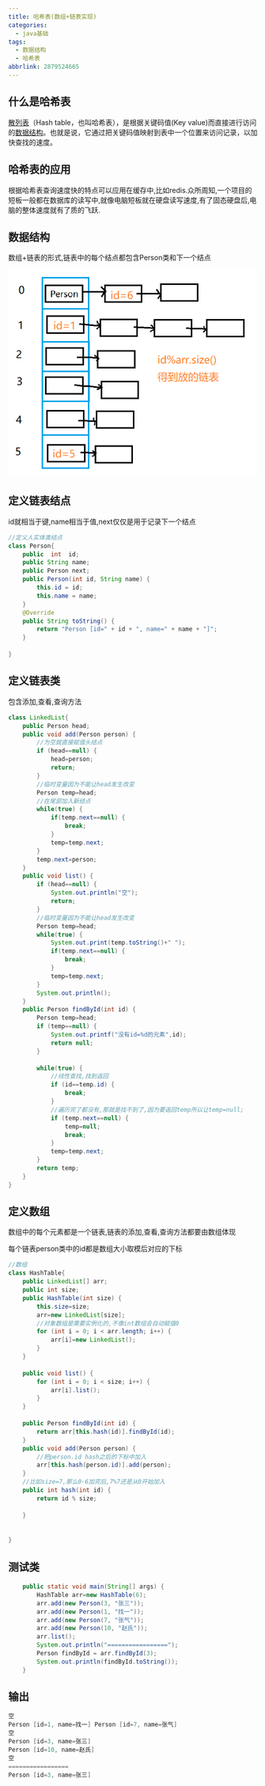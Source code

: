 ```yaml
---
title: 哈希表(数组+链表实现)
categories:
  - java基础
tags:
  - 数据结构
  - 哈希表
abbrlink: 2879524665
---
```



## 什么是哈希表

[散列表](https://baike.baidu.com/item/散列表/10027933)（Hash table，也叫哈希表），是根据关键码值(Key value)而直接进行访问的[数据结构](https://baike.baidu.com/item/数据结构/1450)。也就是说，它通过把关键码值映射到表中一个位置来访问记录，以加快查找的速度。
<!--more-->

## 哈希表的应用

根据哈希表查询速度快的特点可以应用在缓存中,比如redis.众所周知,一个项目的短板一般都在数据库的读写中,就像电脑短板就在硬盘读写速度,有了固态硬盘后,电脑的整体速度就有了质的飞跃.

## 数据结构

数组+链表的形式,链表中的每个结点都包含Person类和下一个结点

![1568896984902](哈希表(数组+链表实现)/1568896984902.png)

## 定义链表结点

id就相当于键,name相当于值,next仅仅是用于记录下一个结点

```java
//定义人实体类结点
class Person{
	public  int  id;
	public String name;
	public Person next;
	public Person(int id, String name) {
		this.id = id;
		this.name = name;
	}
	@Override
	public String toString() {
		return "Person [id=" + id + ", name=" + name + "]";
	}
	
}
```

## 定义链表类

包含添加,查看,查询方法

```java
class LinkedList{
	public Person head;
	public void add(Person person) {
		//为空就直接赋值头结点
		if (head==null) {
			head=person;
			return;
		}
		//临时变量因为不能让head发生改变
		Person temp=head;
		//在尾部加入新结点
		while(true) {
			if(temp.next==null) {
				break;
			}
			temp=temp.next;
		}
		temp.next=person;
	}
	public void list() {
		if (head==null) {
			System.out.println("空");
			return;
		}
		//临时变量因为不能让head发生改变
		Person temp=head;
		while(true) {
			System.out.print(temp.toString()+" ");
			if(temp.next==null) {
				break;
			}
			temp=temp.next;
		}
		System.out.println();
	}
	public Person findById(int id) {
		Person temp=head;
		if (temp==null) {
			System.out.printf("没有id=%d的元素",id);
			return null;
		}
		
		while(true) {
			//线性查找,找到返回
			if (id==temp.id) {
				break;
			}
			//遍历完了都没有,那就是找不到了,因为要返回temp所以让temp=null;
			if (temp.next==null) {
				temp=null;
				break;
			}
			temp=temp.next;
		}
		return temp;
	}
}
```

## 定义数组

数组中的每个元素都是一个链表,链表的添加,查看,查询方法都要由数组体现

每个链表person类中的id都是数组大小取模后对应的下标

```java
//数组
class HashTable{
	public LinkedList[] arr;
	public int size;
	public HashTable(int size) {
		this.size=size;
		arr=new LinkedList[size];
		//对象数组是需要实例化的,不像int数组会自动赋值0
		for (int i = 0; i < arr.length; i++) {
			arr[i]=new LinkedList();
		}
	}
	
	public void list() {
		for (int i = 0; i < size; i++) {
			arr[i].list();
		}
	}

	public Person findById(int id) {
		return arr[this.hash(id)].findById(id);
	}
	public void add(Person person) {
		//把person.id hash之后的下标中加入
		arr[this.hash(person.id)].add(person);
	}
	//比如size=7,那么0-6加完后,7%7还是从0开始加入
	public int hash(int id) {
		return id % size;
		
	}
	
	  
}
```

## 测试类

```java
	public static void main(String[] args) {
		HashTable arr=new HashTable(6);
		arr.add(new Person(3, "张三"));
		arr.add(new Person(1, "找一"));
		arr.add(new Person(7, "张气"));
		arr.add(new Person(10, "赵氏"));
		arr.list();
		System.out.println("=================");
		Person findById = arr.findById(3);
		System.out.println(findById.toString());
	}
```

## 输出

```java
空
Person [id=1, name=找一] Person [id=7, name=张气] 
空
Person [id=3, name=张三] 
Person [id=10, name=赵氏] 
空
=================
Person [id=3, name=张三]

```





